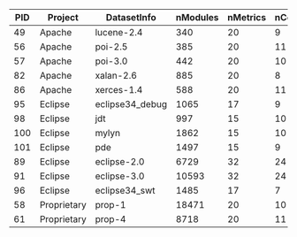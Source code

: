 PID  |  Project      |  DatasetInfo      |  nModules  |  nMetrics  |  nCorrelatedMetrics  |  nMitigatedMetrics  |  DefectiveRatio  |  EPV          |  LR-AUC       |  RF-AUC
-----|---------------|-------------------|------------|------------|----------------------|---------------------|------------------|---------------|---------------|-------------
49   |  Apache       |  lucene-2.4       |  340       |  20        |  9                   |  11                 |  59.70588235     |  10.15        |  0.74478728   |  0.77343909
56   |  Apache       |  poi-2.5          |  385       |  20        |  11                  |  9                  |  64.41558442     |  12.4         |  0.802133961  |  0.901702391
57   |  Apache       |  poi-3.0          |  442       |  20        |  10                  |  10                 |  63.57466063     |  14.05        |  0.787913842  |  0.883448353
82   |  Apache       |  xalan-2.6        |  885       |  20        |  8                   |  12                 |  46.44067797     |  20.55        |  0.794087318  |  0.853501213
86   |  Apache       |  xerces-1.4       |  588       |  20        |  11                  |  9                  |  74.31972789     |  21.85        |  0.912875363  |  0.953668739
95   |  Eclipse      |  eclipse34_debug  |  1065      |  17        |  9                   |  8                  |  24.69483568     |  15.47058824  |  0.721798048  |  0.806637748
98   |  Eclipse      |  jdt              |  997       |  15        |  10                  |  5                  |  20.66198596     |  13.73333333  |  0.812729093  |  0.816997444
100  |  Eclipse      |  mylyn            |  1862      |  15        |  10                  |  5                  |  13.15789474     |  16.33333333  |  0.775574031  |  0.739242679
101  |  Eclipse      |  pde              |  1497      |  15        |  9                   |  6                  |  13.96125585     |  13.93333333  |  0.716624589  |  0.723008098
89   |  Eclipse      |  eclipse-2.0      |  6729      |  32        |  24                  |  8                  |  14.48952296     |  30.46875     |  0.81844911   |  0.842237541
91   |  Eclipse      |  eclipse-3.0      |  10593     |  32        |  24                  |  8                  |  14.80222789     |  49           |  0.788336632  |  0.80684495
96   |  Eclipse      |  eclipse34_swt    |  1485      |  17        |  7                   |  10                 |  43.97306397     |  38.41176471  |  0.870884829  |  0.97044835
58   |  Proprietary  |  prop-1           |  18471     |  20        |  10                  |  10                 |  14.82323642     |  136.9        |  0.745453251  |  0.792659089
61   |  Proprietary  |  prop-4           |  8718      |  20        |  11                  |  9                  |  9.63523744      |  42           |  0.739967258  |  0.715018346

